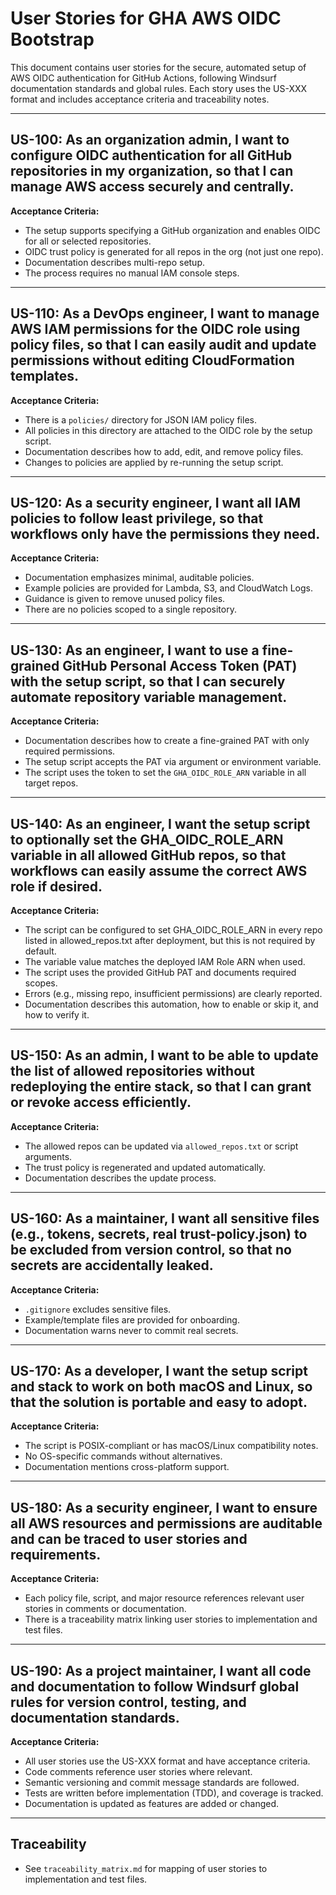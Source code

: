 # User Stories for GHA AWS OIDC Bootstrap

This document contains user stories for the secure, automated setup of AWS OIDC authentication for GitHub Actions, following Windsurf documentation standards and global rules. Each story uses the US-XXX format and includes acceptance criteria and traceability notes.

---

## US-100: As an organization admin, I want to configure OIDC authentication for all GitHub repositories in my organization, so that I can manage AWS access securely and centrally.

**Acceptance Criteria:**
- The setup supports specifying a GitHub organization and enables OIDC for all or selected repositories.
- OIDC trust policy is generated for all repos in the org (not just one repo).
- Documentation describes multi-repo setup.
- The process requires no manual IAM console steps.

---

## US-110: As a DevOps engineer, I want to manage AWS IAM permissions for the OIDC role using policy files, so that I can easily audit and update permissions without editing CloudFormation templates.

**Acceptance Criteria:**
- There is a `policies/` directory for JSON IAM policy files.
- All policies in this directory are attached to the OIDC role by the setup script.
- Documentation describes how to add, edit, and remove policy files.
- Changes to policies are applied by re-running the setup script.

---

## US-120: As a security engineer, I want all IAM policies to follow least privilege, so that workflows only have the permissions they need.

**Acceptance Criteria:**
- Documentation emphasizes minimal, auditable policies.
- Example policies are provided for Lambda, S3, and CloudWatch Logs.
- Guidance is given to remove unused policy files.
- There are no policies scoped to a single repository.

---

## US-130: As an engineer, I want to use a fine-grained GitHub Personal Access Token (PAT) with the setup script, so that I can securely automate repository variable management.

**Acceptance Criteria:**
- Documentation describes how to create a fine-grained PAT with only required permissions.
- The setup script accepts the PAT via argument or environment variable.
- The script uses the token to set the `GHA_OIDC_ROLE_ARN` variable in all target repos.

---

## US-140: As an engineer, I want the setup script to optionally set the GHA_OIDC_ROLE_ARN variable in all allowed GitHub repos, so that workflows can easily assume the correct AWS role if desired.

**Acceptance Criteria:**
- The script can be configured to set GHA_OIDC_ROLE_ARN in every repo listed in allowed_repos.txt after deployment, but this is not required by default.
- The variable value matches the deployed IAM Role ARN when used.
- The script uses the provided GitHub PAT and documents required scopes.
- Errors (e.g., missing repo, insufficient permissions) are clearly reported.
- Documentation describes this automation, how to enable or skip it, and how to verify it.

---

## US-150: As an admin, I want to be able to update the list of allowed repositories without redeploying the entire stack, so that I can grant or revoke access efficiently.

**Acceptance Criteria:**
- The allowed repos can be updated via `allowed_repos.txt` or script arguments.
- The trust policy is regenerated and updated automatically.
- Documentation describes the update process.

---

## US-160: As a maintainer, I want all sensitive files (e.g., tokens, secrets, real trust-policy.json) to be excluded from version control, so that no secrets are accidentally leaked.

**Acceptance Criteria:**
- `.gitignore` excludes sensitive files.
- Example/template files are provided for onboarding.
- Documentation warns never to commit real secrets.

---

## US-170: As a developer, I want the setup script and stack to work on both macOS and Linux, so that the solution is portable and easy to adopt.

**Acceptance Criteria:**
- The script is POSIX-compliant or has macOS/Linux compatibility notes.
- No OS-specific commands without alternatives.
- Documentation mentions cross-platform support.

---

## US-180: As a security engineer, I want to ensure all AWS resources and permissions are auditable and can be traced to user stories and requirements.

**Acceptance Criteria:**
- Each policy file, script, and major resource references relevant user stories in comments or documentation.
- There is a traceability matrix linking user stories to implementation and test files.

---

## US-190: As a project maintainer, I want all code and documentation to follow Windsurf global rules for version control, testing, and documentation standards.

**Acceptance Criteria:**
- All user stories use the US-XXX format and have acceptance criteria.
- Code comments reference user stories where relevant.
- Semantic versioning and commit message standards are followed.
- Tests are written before implementation (TDD), and coverage is tracked.
- Documentation is updated as features are added or changed.

---

## Traceability
- See `traceability_matrix.md` for mapping of user stories to implementation and test files.
